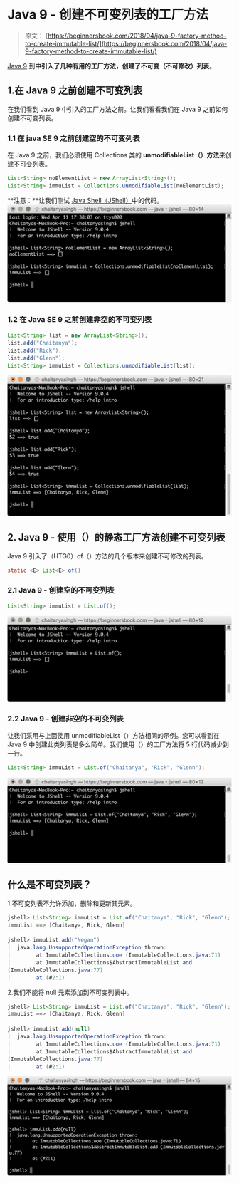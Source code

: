 # Java 9 - 创建不可变列表的工厂方法

> 原文： [https://beginnersbook.com/2018/04/java-9-factory-method-to-create-immutable-list/](https://beginnersbook.com/2018/04/java-9-factory-method-to-create-immutable-list/)

[Java 9](https://beginnersbook.com/2018/04/java-9-features-with-examples/) 到**中引入了几种有用的工厂方法，创建了不可变（不可修改）列表**。

## 1.在 Java 9 之前创建不可变列表

在我们看到 Java 9 中引入的工厂方法之前。让我们看看我们在 Java 9 之前如何创建不可变列表。

### 1.1 在 java SE 9 之前创建空的不可变列表

在 Java 9 之前，我们必须使用 Collections 类的 **unmodifiableList（）方法**来创建不可变列表。

```java
List<String> noElementList = new ArrayList<String>();
List<String> immuList = Collections.unmodifiableList(noElementList);
```

**注意：**让我们测试 [Java Shell（JShell）](https://beginnersbook.com/2018/04/java-9-jshell-repl/)中的代码。
![Creating immutable list before Java 9](img/91bfaa8ca4d654bf34f198bce17eb113.jpg)

### 1.2 在 Java SE 9 之前创建非空的不可变列表

```java
List<String> list = new ArrayList<String>();
list.add("Chaitanya");
list.add("Rick");
list.add("Glenn");
List<String> immuList = Collections.unmodifiableList(list);
```

![Non Empty Immutable List Prior to Java SE 9](img/032eda4155d4c15c13cb6a1619fd7f6c.jpg)

## 2\. Java 9 - 使用（）的静态工厂方法创建不可变列表

Java 9 引入了（HTG0）of（）方法的几个版本来创建不可修改的列表。

```java
static <E> List<E> of()
```

### 2.1 Java 9 - 创建空的不可变列表

```java
List<String> immuList = List.of();
```

![Java 9 Creating Empty List using of() method](img/4d42f08f601c00603c55a71298c9134d.jpg)

### 2.2 Java 9 - 创建非空的不可变列表

让我们采用与上面使用 unmodifiableList（）方法相同的示例。您可以看到在 Java 9 中创建此类列表是多么简单。我们使用（）的工厂方法将 5 行代码减少到一行。

```java
List<String> immuList = List.of("Chaitanya", "Rick", "Glenn");
```

![Java 9 creating non empty immutable list](img/593985b75f0975151d9f3a0ee0c77908.jpg)

## 什么是不可变列表？

1.不可变列表不允许添加，删除和更新其元素。

```java
jshell> List<String> immuList = List.of("Chaitanya", "Rick", "Glenn");
immuList ==> [Chaitanya, Rick, Glenn]

jshell> immuList.add("Negan")
|  java.lang.UnsupportedOperationException thrown: 
|        at ImmutableCollections.uoe (ImmutableCollections.java:71)
|        at ImmutableCollections$AbstractImmutableList.add 
(ImmutableCollections.java:77)
|        at (#2:1)
```

2.我们不能将 null 元素添加到不可变列表中。

```java
jshell> List<String> immuList = List.of("Chaitanya", "Rick", "Glenn");
immuList ==> [Chaitanya, Rick, Glenn]

jshell> immuList.add(null)
|  java.lang.UnsupportedOperationException thrown: 
|        at ImmutableCollections.uoe (ImmutableCollections.java:71)
|        at ImmutableCollections$AbstractImmutableList.add 
(ImmutableCollections.java:77)
|        at (#2:1)
```

![UnsupportedOperationException while adding null element to an immutable list](img/39b914d1e86edd2e29d5eddc4cb8837e.jpg)